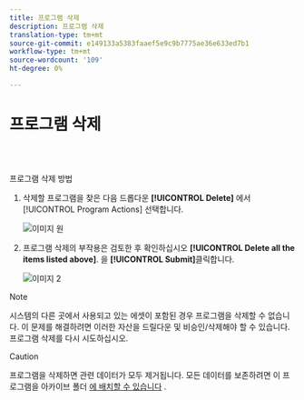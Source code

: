 ```yaml
---
title: 프로그램 삭제
description: 프로그램 삭제
translation-type: tm+mt
source-git-commit: e149133a5383faaef5e9c9b7775ae36e633ed7b1
workflow-type: tm+mt
source-wordcount: '109'
ht-degree: 0%

---
```



# 프로그램 삭제

<br> 

프로그램 삭제 방법

1. 삭제할 프로그램을 찾은 다음 드롭다운 **[!UICONTROL Delete]** 에서 [!UICONTROL Program Actions] 선택합니다.

   ![이미지 원](/help/sky/assets/programs/delete-a-program/delete-a-program-1.png)

1. 프로그램 삭제의 부작용은 검토한 후 확인하십시오 **[!UICONTROL Delete all the items listed above]**. 을 **[!UICONTROL Submit]**&#x200B;클릭합니다.

   ![이미지 2](/help/sky/assets/programs/delete-a-program/delete-a-program-2.png)

>[!NOTE]
>
>시스템의 다른 곳에서 사용되고 있는 에셋이 포함된 경우 프로그램을 삭제할 수 없습니다. 이 문제를 해결하려면 이러한 자산을 드릴다운 및 비승인/삭제해야 할 수 있습니다.프로그램 삭제를 다시 시도하십시오.

>[!CAUTION]
>
>프로그램을 삭제하면 관련 데이터가 모두 제거됩니다. 모든 데이터를 보존하려면 이 프로그램을 아카이브 폴더 [에 배치할 수 있습니다](/help/sky/archive-a-program.md) .
